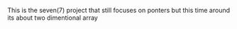 This is the seven(7) project that still focuses on ponters but this time around its about two dimentional array
